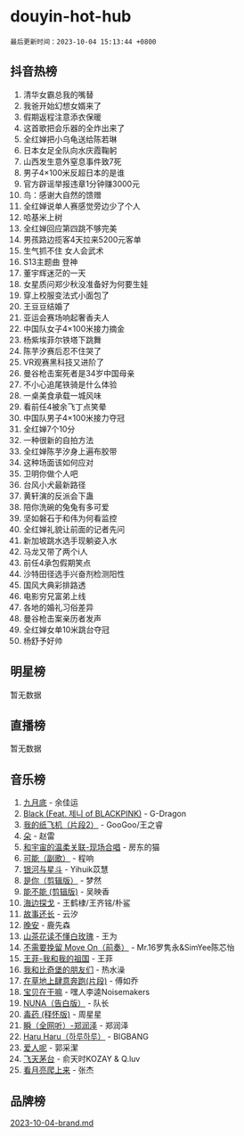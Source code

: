 # douyin-hot-hub

`最后更新时间：2023-10-04 15:13:44 +0800`

## 抖音热榜

1. 清华女霸总我的嘴替
1. 我爸开始幻想女婿来了
1. 假期返程注意添衣保暖
1. 这首歌把会乐器的全炸出来了
1. 全红婵把小乌龟送给陈若琳
1. 日本女足全队向水庆霞鞠躬
1. 山西发生意外窒息事件致7死
1. 男子4×100米反超日本的是谁
1. 官方辟谣举报违章1分钟赚3000元
1. 鸟：感谢大自然的馈赠
1. 全红婵说单人赛感觉旁边少了个人
1. 哈基米上树
1. 全红婵回应第四跳不够完美
1. 男孩路边揽客4天拉来5200元客单
1. 生气抓不住 女人会武术
1. S13主题曲 登神
1. 董宇辉迷茫的一天
1. 女星质问郑少秋没准备好为何要生娃
1. 穿上校服变法式小面包了
1. 王豆豆结婚了
1. 亚运会赛场响起奢香夫人
1. 中国队女子4×100米接力摘金
1. 杨紫埃菲尔铁塔下跳舞
1. 陈芋汐赛后忍不住哭了
1. VR观赛黑科技又进阶了
1. 曼谷枪击案死者是34岁中国母亲
1. 不小心追尾铁骑是什么体验
1. 一桌美食承载一城风味
1. 看前任4被余飞丁点笑晕
1. 中国队男子4×100米接力夺冠
1. 全红婵7个10分
1. 一种很新的自拍方法
1. 全红婵陈芋汐身上遍布胶带
1. 这种场面该如何应对
1. 卫明你做个人吧
1. 台风小犬最新路径
1. 黄轩演的反派会下蛊
1. 陪你洗碗的兔兔有多可爱
1. 坚如磐石于和伟为何看监控
1. 全红婵礼貌让前面的记者先问
1. 新加坡跳水选手现躺姿入水
1. 马龙又带了两个i人
1. 前任4承包假期笑点
1. 沙特田径选手兴奋剂检测阳性
1. 国风大典彩排路透
1. 电影穷兄富弟上线
1. 各地的婚礼习俗差异
1. 曼谷枪击案亲历者发声
1. 全红婵女单10米跳台夺冠
1. 杨舒予好帅

## 明星榜

暂无数据

## 直播榜

暂无数据

## 音乐榜

1. [九月底](https://sf3-cdn-tos.douyinstatic.com/obj/tos-cn-ve-2774/oMfewG4PDTFhF8iz3OGQ7ABH5i6fCgnMaoCbzZ) - 余佳运
1. [Black (Feat. 제니 of BLACKPINK)](https://sf6-cdn-tos.douyinstatic.com/obj/tos-cn-ve-2774/2eb92e2debbe4fe0a552bc099aef7f28) - G-Dragon
1. [我的纸飞机（片段2）](https://sf3-cdn-tos.douyinstatic.com/obj/tos-cn-ve-2774/oM2ZrKcg2CD5AeRB2gkeXOFB1IxAGJdZPazYHf) - GooGoo/王之睿
1. [朵](https://sf6-cdn-tos.douyinstatic.com/obj/tos-cn-ve-2774/932f5bdfcd7c47b880525e92ab8a4999) - 赵雷
1. [和宇宙的温柔关联-现场合唱](https://sf6-cdn-tos.douyinstatic.com/obj/tos-cn-ve-2774/o0hONGDYQBgk0e5bqDeQOonVmncA6tC2nBwZLT) - 房东的猫
1. [可能（副歌）](https://sf3-cdn-tos.douyinstatic.com/obj/tos-cn-ve-2774/cde1731888894259b333569393c2fb51) - 程响
1. [银河与星斗](https://sf3-cdn-tos.douyinstatic.com/obj/tos-cn-ve-2774/3cc0bf5f0ef140f7b6743a631bcf3c58) - Yihuik苡慧
1. [是你（剪辑版）](https://sf3-cdn-tos.douyinstatic.com/obj/tos-cn-ve-2774/46019dae783c4c969944217fe1cfafc4) - 梦然
1. [能不能 (剪辑版)](https://sf6-cdn-tos.douyinstatic.com/obj/tos-cn-ve-2774/fc4a6c45b4a34277ba4088e1d7fdff98) - 吴映香
1. [海边探戈](https://sf3-cdn-tos.douyinstatic.com/obj/tos-cn-ve-2774/os9gE0VQCGqt6VQkZDyBBYvfSDY0QFe3vVmubn) - 王鹤棣/王齐铭/朴鲨
1. [故事还长](https://sf6-cdn-tos.douyinstatic.com/obj/tos-cn-ve-2774/30a26758c8594f0ab81ac675c33ee2c5) - 云汐
1. [晚安](https://sf3-cdn-tos.douyinstatic.com/obj/tos-cn-ve-2774/a724c5e224464218839820f4e4fd632f) - 鹿先森
1. [山茶花读不懂白玫瑰](https://sf6-cdn-tos.douyinstatic.com/obj/tos-cn-ve-2774/osfn8B7DktrRHEPJgPCfDbw7QDQEkwC16BxZg9) - 王为
1. [不需要挽留 Move On（前奏）](https://sf6-cdn-tos.douyinstatic.com/obj/tos-cn-ve-2774/ooCBhgCCkF4nExzQL9WZSUbitfA8IsDkgQIYhe) - Mr.16罗隽永&SimYee陈芯怡
1. [王菲-我和我的祖国](https://sf3-cdn-tos.douyinstatic.com/obj/tos-cn-ve-2774/3ef0f373017541e18566595c96123cab) - 王菲
1. [我和比奇堡的朋友们](https://sf6-cdn-tos.douyinstatic.com/obj/tos-cn-ve-2774/f0505db981ea4a6d91453a15924a82aa) - 热水澡
1. [在草地上肆意奔跑(片段)](https://sf6-cdn-tos.douyinstatic.com/obj/tos-cn-ve-2774/8831d494742f45dabdfa8adb8b817259) - 傅如乔
1. [宝贝在干嘛](https://sf3-cdn-tos.douyinstatic.com/obj/tos-cn-ve-2774/okW4hBCfJI5B2ZEgTCtikhMW7IafzNrBQIYkpJ) - 嘿人李逵Noisemakers
1. [NUNA（告白版）](https://sf6-cdn-tos.douyinstatic.com/obj/tos-cn-ve-2774/a65828cbd8ce41a78a430a58b49f4feb) - 队长
1. [毒药 (释怀版)](https://sf3-cdn-tos.douyinstatic.com/obj/tos-cn-ve-2774/oYILMEAzspdZBIzy4frJNB8ZHPHWAhiwowd4Ad) - 周星星
1. [瞬（全网听）-郑润泽](https://sf3-cdn-tos.douyinstatic.com/obj/tos-cn-ve-2774/o4Vb9eJZClCZTnRQYy0BRSeHGrDtrkrQgIBvQt) - 郑润泽
1. [Haru Haru（하루하루）](https://sf6-cdn-tos.douyinstatic.com/obj/tos-cn-ve-2774/940c04aa98154ee7bdbaaa2ad9f28aec) - BIGBANG
1. [爱人呢](https://sf6-cdn-tos.douyinstatic.com/obj/tos-cn-ve-2774/2041dc10f3c442f1992b439a00eaf2ba) - 郭采潔
1. [飞天茅台](https://sf6-cdn-tos.douyinstatic.com/obj/tos-cn-ve-2774/o4GhTV5kIuMWmC2Ai1WzNglssgBfQaqQCSLxUU) - 俞天时KOZAY & Q.luv
1. [看月亮爬上来](https://sf3-cdn-tos.douyinstatic.com/obj/tos-cn-ve-2774/356c324112764016b25295e535f2daf0) - 张杰

## 品牌榜

[2023-10-04-brand.md](2023-10-04-brand.md)
